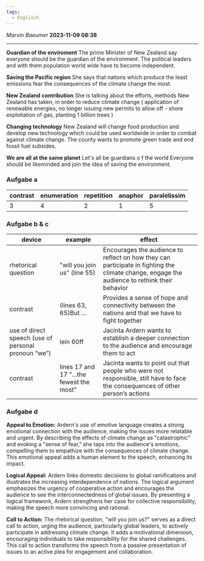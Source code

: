 ```yaml
---
tags:
  - Englisch
---
```

*Marvin Baeumer* **2023-11-09 08:38**

---

**Guardian of the enviroment**
The prime Minister of New Zealand say everyone should be the guardian of the environment. The political leaders and with them population world wide have to become independent. 

**Saving the Pacific region**
She says that nations which produce the least emissions fear the consequences of the climate change the most.

**New Zealand contribution**
She is talking about the efforts, methods New Zealand has taken, in order to reduce climate change ( application of renewable energies, no longer issuing
new permits to allow off - shore exploitation of gas, planting 1 billion trees )

**Changing technology**
New Zealand will change food production and develop new technology which could be used worldwide in order to combat against climate change. The county wants to promote green trade and end fossil fuel subsides.

**We are all at the same planet**
Let's all be guardians o f the world 
Everyone should be likeminded and join the idea of saving the environment.
### Aufgabe a
| contrast | enumeration | repetition | anaphor | paralelissim |
| -------- | ----------- | ---------- | ------- | ------------ |
| 3        | 4           | 2          | 1       | 5            |
### Aufgabe b & c
| device                                              | example                                  | effect                                                                                                                                       |
| --------------------------------------------------- | ---------------------------------------- | -------------------------------------------------------------------------------------------------------------------------------------------- |
| rhetorical question                                 | "will you join us" (line 55)             | Encourages the audience to reflect on how they can participate in fighting the climate change, engage the audience to rethink their behavior |
| contrast                                            | (lines 63, 65)But …                      | Provides a sense of hope and connectivity between the nations and that we have to fight together                                             |
| use of direct speech (use of personal pronoun “we”) | lein 60ff                                | Jacinta Ardern wants to establish a deeper connection to the audience and encourage them to act                                              |
| contrast                                            | lines 17 and 17 "...the fewest the most" | Jacinta wants to point out that people who were not responsible, still have to face the consequences of other person’s actions               |
### Aufgabe d
**Appeal to Emotion:** 
Ardern's use of emotive language creates a strong emotional connection with the audience, making the issues more relatable and urgent. By describing the effects of climate change as "catastrophic" and evoking a "sense of fear," she taps into the audience's emotions, compelling them to empathize with the consequences of climate change. This emotional appeal adds a human element to the speech, enhancing its impact.

**Logical Appeal:** 
Ardern links domestic decisions to global ramifications and illustrates the increasing interdependence of nations. The logical argument emphasizes the urgency of cooperative action and encourages the audience to see the interconnectedness of global issues. By presenting a logical framework, Ardern strengthens her case for collective responsibility, making the speech more convincing and rational.

**Call to Action:**
The rhetorical question, "will you join us?" serves as a direct call to action, urging the audience, particularly global leaders, to actively participate in addressing climate change. It adds a motivational dimension, encouraging individuals to take responsibility for the shared challenges. This call to action transforms the speech from a passive presentation of issues to an active plea for engagement and collaboration.